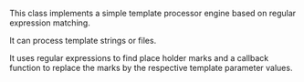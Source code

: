 This class implements a simple template processor engine based on regular expression matching.

It can process template strings or files.

It uses regular expressions to find place holder marks and a callback function to replace the marks by the respective template parameter values.
